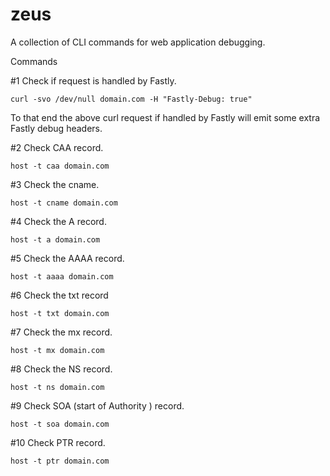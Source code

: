 # zeus
A collection of CLI commands for web application debugging.

Commands

#1 Check if request is handled by Fastly.

`curl -svo /dev/null domain.com -H "Fastly-Debug: true"`

To that end the above curl request if handled by Fastly will emit some extra Fastly debug headers.

#2 Check CAA record.

`host -t caa domain.com`

#3 Check the cname.

`host -t cname domain.com`

#4 Check the A record.

`host -t a domain.com`

#5 Check the AAAA record.

`host -t aaaa domain.com`

#6 Check the txt record

`host -t txt domain.com`

#7 Check the mx record.

`host -t mx domain.com`

#8 Check the NS record.

`host -t ns domain.com`

#9 Check SOA (start of Authority ) record.

`host -t soa domain.com`

#10 Check PTR record.

`host -t ptr domain.com`
